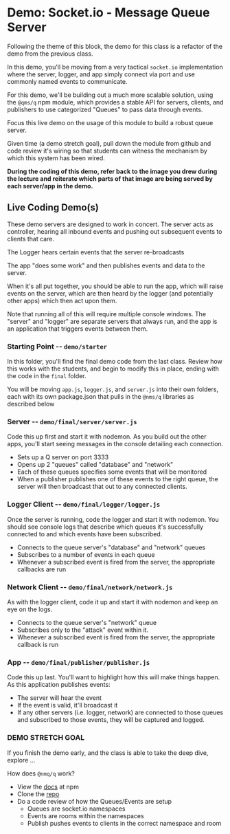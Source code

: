 # Demo: Socket.io - Message Queue Server

Following the theme of this block, the demo for this class is a refactor of the demo from the previous class. 

In this demo, you'll be moving from a very tactical `socket.io` implementation where the server, logger, and app simply connect via port and use commonly named events to communicate.

For this demo, we'll be building out a much more scalable solution, using the `@qms/q` npm module, which provides a stable API for servers, clients, and publishers to use categorized "Queues" to pass data through events.

Focus this live demo on the usage of this module to build a robust queue server.

Given time (a demo stretch goal), pull down the module from github and code review it's wiring so that students can witness the mechanism by which this system has been wired.

**During the coding of this demo, refer back to the image you drew during the lecture and reiterate which parts of that image are being served by each server/app in the demo.**

## Live Coding Demo(s)
These demo servers are designed to work in concert. The server acts as controller, hearing all inbound events and pushing out subsequent events to clients that care.  

The Logger hears certain events that the server re-broadcasts

The app "does some work" and then publishes events and data to the server.

When it's all put together, you should be able to run the app, which will raise events on the server, which are then heard by the logger (and potentially other apps) which then act upon them.

Note that running all of this will require multiple console windows. The "server" and "logger" are separate servers that always run, and the app is an application that triggers events between them. 


### Starting Point -- `demo/starter`
In this folder, you'll find the final demo code from the last class. Review how this works with the students, and begin to modify this in place, ending with the code in the `final` folder.

You will be moving `app.js`, `logger.js`, and `server.js` into their own folders, each with its own package.json that pulls in the `@nms/q` libraries as described below


### Server -- `demo/final/server/server.js`
Code this up first and start it with nodemon. As you build out the other apps, you'll start seeing messages in the console detailing each connection.

* Sets up a Q server on port 3333
* Opens up 2 "queues" called "database" and "network"
* Each of these queues specifies some events that will be monitored
* When a publisher publishes one of these events to the right queue, the server will then broadcast that out to any connected clients.

### Logger Client -- `demo/final/logger/logger.js`
Once the server is running, code the logger and start it with nodemon. You should see console logs that describe which queues it's successfully connected to and which events have been subscribed.

* Connects to the queue server's "database" and "network" queues
* Subscribes to a number of events in each queue
* Whenever a subscribed event is fired from the server, the appropriate callbacks are run

### Network Client -- `demo/final/network/network.js`
As with the logger client, code it up and start it with nodemon and keep an eye on the logs.

* Connects to the queue server's "network" queue
* Subscribes only to the "attack" event within it.
* Whenever a subscribed event is fired from the server, the appropriate callback is run

### App -- `demo/final/publisher/publisher.js`
Code this up last. You'll want to highlight how this will make things happen.  As this application publishes events:

* The server will hear the event
* If the event is valid, it'll broadcast it
* If any other servers (i.e. logger, network) are connected to those queues and subscribed to those events, they will be captured and logged.

### DEMO STRETCH GOAL

If you finish the demo early, and the class is able to take the deep dive, explore ...

How does `@nmq/q` work?

* View the [docs](https://www.npmjs.com/package/@nmq/q) at npm
* Clone the [repo](https://github.com/jetcitysoftware/q)
* Do a code review of how the Queues/Events are setup
  * Queues are socket.io namespaces
  * Events are rooms within the namespaces
  * Publish pushes events to clients in the correct namespace and room

